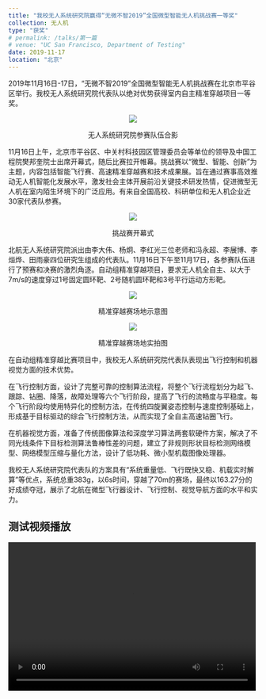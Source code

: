 ```yaml
---
title: "我校无人系统研究院赢得“无微不智2019”全国微型智能无人机挑战赛一等奖"
collection: 无人机
type: "获奖"
# permalink: /talks/第一篇
# venue: "UC San Francisco, Department of Testing"
date: 2019-11-17
location: "北京"
---
```



2019年11月16日-17日，“无微不智2019”全国微型智能无人机挑战赛在北京市平谷区举行。我校无人系统研究院代表队以绝对优势获得室内自主精准穿越项目一等奖。

<div style="text-align: center;">
  <img src="{{site.url}}/images/A1.png"/>
  <p>无人系统研究院参赛队伍合影</p>
</div>

11月16日上午，北京市平谷区、中关村科技园区管理委员会等单位的领导及中国工程院樊邦奎院士出席开幕式，随后比赛拉开帷幕。挑战赛以“微型、智能、创新”为主题，内容包括智能飞行赛、高速精准穿越赛和技术成果展。旨在通过赛事高效推动无人机智能化发展水平，激发社会主体开展前沿关键技术研发热情，促进微型无人机在室内陌生环境下的广泛应用。有来自全国高校、科研单位和无人机企业近30家代表队参赛。

<div style="text-align: center;">
  <img src="{{site.url}}/images/A2.png"/>
  <p>挑战赛开幕式</p>
</div>

北航无人系统研究院派出由李大伟、杨炯、李红光三位老师和冯永超、李展博、李烜烨、田雨豪四位研究生组成的代表队。11月16日下午至11月17日，各参赛队伍进行了预赛和决赛的激烈角逐。自动组精准穿越项目，要求无人机全自主、以大于7m/s的速度穿过1号固定圆环靶、2号随机圆环靶和3号平行运动方形靶。

<div style="text-align: center;">
  <img src="{{site.url}}/images/A3.png"/>
  <p>精准穿越赛场地示意图</p>
</div>

<div style="text-align: center;">
  <img src="{{site.url}}/images/A4.png"/>
  <p>精准穿越赛场地实拍图</p>
</div>

在自动组精准穿越比赛项目中，我校无人系统研究院代表队表现出飞行控制和机器视觉方面的技术优势。

在飞行控制方面，设计了完整可靠的控制算法流程，将整个飞行流程划分为起飞、跟踪、钻圈、降落，故障处理等六个飞行阶段，提高了飞行的流畅度与平稳度。每个飞行阶段均使用特异化的控制方法，在传统四旋翼姿态控制与速度控制基础上，形成基于目标驱动的综合飞行控制方法，从而实现了全自主高速钻圈飞行。

在机器视觉方面，准备了传统图像算法和深度学习算法两套软硬件方案，解决了不同光线条件下目标检测算法鲁棒性差的问题，建立了非规则形状目标检测网络模型、网络模型压缩与量化方法，设计了低功耗、微小型机载图像处理器。

我校无人系统研究院代表队的方案具有“系统重量低、飞行既快又稳、机载实时解算”等优点，系统总重383g，以6s时间，穿越了70m的赛场，最终以163.27分的好成绩夺冠，展示了北航在微型飞行器设计、飞行控制、视觉导航方面的水平和实力。

## 测试视频播放

<video width="500" height="300" controls>
  <source src="{{site.url}}/movie/qwe.mp4"  type="video/mp4">
</video>
